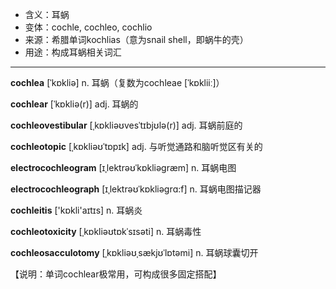 - <span class="definition">含义：耳蜗</span>
- <span class="definition">变体：cochle, cochleo, cochlio</span>
- <span class="definition">来源：希腊单词kochlias（意为snail shell，即蜗牛的壳）</span>
- <span class="definition">用途：构成耳蜗相关词汇</span>


---


<span class="vocabulary">**cochlea**</span> [ˈkɒkliə] n. 耳蜗（复数为cochleae [ˈkɒkliiː]）

<span class="vocabulary">**cochlear**</span> [ˈkɒkliə(r)] adj. 耳蜗的

<span class="vocabulary">**cochleovestibular**</span> [ˌkɒkliəʊvesˈtɪbjʊlə(r)] adj. 耳蜗前庭的

<span class="vocabulary">**cochleotopic**</span> [ˌkɒkliəʊˈtɒpɪk] adj. 与听觉通路和脑听觉区有关的

<span class="vocabulary">**electrocochleogram**</span> [ɪˌlektrəʊˈkɒkliəɡræm] n. 耳蜗电图

<span class="vocabulary">**electrocochleograph**</span> [ɪˌlektrəʊˈkɒkliəgrɑ:f] n. 耳蜗电图描记器

<span class="vocabulary">**cochleitis**</span> ['kɒkli'aɪtɪs] n. 耳蜗炎

<span class="vocabulary">**cochleotoxicity**</span> [ˌkɒkliəʊtɒkˈsɪsəti] n. 耳蜗毒性

<span class="vocabulary">**cochleosacculotomy**</span> [ˌkɒkliəʊˌsækjʊˈlɒtəmi] n. 耳蜗球囊切开

【说明：单词cochlear极常用，可构成很多固定搭配】